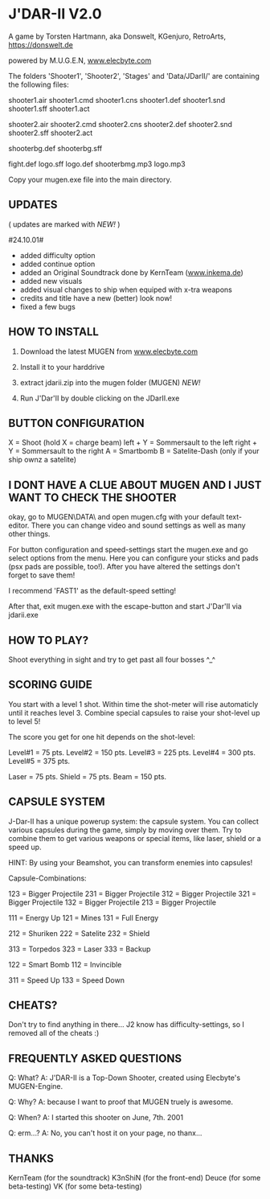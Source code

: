 # J'DAR-II V2.0

A game by Torsten Hartmann, aka Donswelt, KGenjuro, RetroArts, https://donswelt.de

powered by M.U.G.E.N, www.elecbyte.com

The folders 'Shooter1', 'Shooter2', 'Stages' and 'Data/JDarII/'
are containing the following files:

shooter1.air
shooter1.cmd
shooter1.cns
shooter1.def
shooter1.snd
shooter1.sff
shooter1.act

shooter2.air
shooter2.cmd
shooter2.cns
shooter2.def
shooter2.snd
shooter2.sff
shooter2.act

shooterbg.def
shooterbg.sff

fight.def
logo.sff
logo.def
shooterbmg.mp3
logo.mp3

Copy your mugen.exe file into the main directory.

## UPDATES

( updates are marked with *NEW!* )

#24.10.01#

- added difficulty option
- added continue option
- added an Original Soundtrack done by KernTeam (www.inkema.de)
- added new visuals
- added visual changes to ship when equiped with x-tra weapons
- credits and title have a new (better) look now!
- fixed a few bugs


## HOW TO INSTALL

1. Download the latest MUGEN from www.elecbyte.com

2. Install it to your harddrive

3. extract jdarii.zip into the mugen folder (MUGEN\)     *NEW!*

4. Run J'Dar'II by double clicking on the JDarII.exe
   

## BUTTON CONFIGURATION

X         =  Shoot (hold X = charge beam)
left  + Y =  Sommersault to the left
right + Y =  Sommersault to the right
A         =  Smartbomb
B         =  Satelite-Dash (only if your ship ownz a satelite)


## I DONT HAVE A CLUE ABOUT MUGEN AND I JUST WANT TO CHECK THE SHOOTER

okay, go to MUGEN\DATA\ and open mugen.cfg with your default text-editor.
There you can change video and sound settings as well as many other things.

For button configuration and speed-settings start the mugen.exe and go select
options from the menu. Here you can configure your sticks and pads (psx pads
are possible, too!). After you have altered the settings don't forget to
save them!

I recommend 'FAST1' as the default-speed setting!

After that, exit mugen.exe with the escape-button and start J'Dar'II via jdarii.exe


## HOW TO PLAY?

Shoot everything in sight and try to get past all four bosses ^_^


## SCORING GUIDE

You start with a level 1 shot. Within time the shot-meter will rise
automaticly until it reaches level 3. Combine special capsules to
raise your shot-level up to level 5!

The score you get for one hit depends on the shot-level:

Level#1  =  75 pts.
Level#2  = 150 pts.
Level#3  = 225 pts.
Level#4  = 300 pts.
Level#5  = 375 pts.

Laser    =  75 pts.
Shield   =  75 pts.
Beam     = 150 pts.


## CAPSULE SYSTEM

J-Dar-II has a unique powerup system: the capsule system.
You can collect various capsules during the game, simply
by moving over them. Try to combine them to get various
weapons or special items, like laser, shield or a speed up.

HINT: By using your Beamshot, you can transform enemies into capsules!

Capsule-Combinations:

123 = Bigger Projectile
231 = Bigger Projectile
312 = Bigger Projectile
321 = Bigger Projectile
132 = Bigger Projectile
213 = Bigger Projectile

111 = Energy Up
121 = Mines
131 = Full Energy

212 = Shuriken
222 = Satelite
232 = Shield

313 = Torpedos
323 = Laser
333 = Backup

122 = Smart Bomb
112 = Invincible

311 = Speed Up
133 = Speed Down


## CHEATS?

Don't try to find anything in there... J2 know has difficulty-settings, so I removed
all of the cheats :)


## FREQUENTLY ASKED QUESTIONS

Q: What?
A: J'DAR-II is a Top-Down Shooter, created using Elecbyte's MUGEN-Engine.

Q: Why?
A: because I want to proof that MUGEN truely is awesome.

Q: When?
A: I started this shooter on June, 7th. 2001

Q: erm...?
A: No, you can't host it on your page, no thanx...


## THANKS

KernTeam (for the soundtrack)
K3nShiN (for the front-end)
Deuce (for some beta-testing)
VK (for some beta-testing)